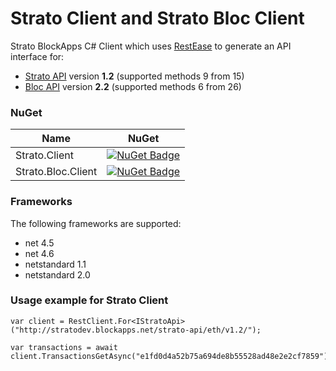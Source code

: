 # Strato Client and Strato Bloc Client
Strato BlockApps C# Client which uses [RestEase](https://github.com/canton7/RestEase) to generate an API interface for:

* [Strato API](http://stratodev.blockapps.net/docs/?url=/strato-api/eth/v1.2/swagger.json) version **1.2** (supported methods 9 from 15)
* [Bloc API](http://stratodev.blockapps.net/docs/?url=/bloc/v2.2/swagger.json) version **2.2** (supported methods 6 from 26)

### NuGet

| Name | NuGet |
| ---- | ----- |
| Strato.Client | [![NuGet Badge](https://buildstats.info/nuget/Strato.Client)](https://www.nuget.org/packages/Strato.Client) |
| Strato.Bloc.Client | [![NuGet Badge](https://buildstats.info/nuget/Strato.Bloc.Client)](https://www.nuget.org/packages/Strato.Bloc.Client) |

### Frameworks
The following frameworks are supported:
- net 4.5
- net 4.6
- netstandard 1.1
- netstandard 2.0


### Usage example for Strato Client

``` charp
var client = RestClient.For<IStratoApi>("http://stratodev.blockapps.net/strato-api/eth/v1.2/");

var transactions = await client.TransactionsGetAsync("e1fd0d4a52b75a694de8b55528ad48e2e2cf7859");
```

